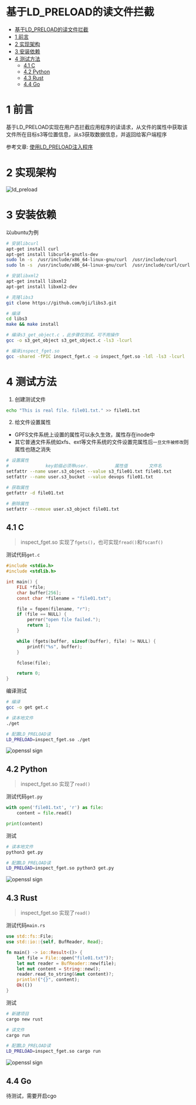 # 基于LD_PRELOAD的读文件拦截
- [基于LD\_PRELOAD的读文件拦截](#基于ld_preload的读文件拦截)
- [1 前言](#1-前言)
- [2 实现架构](#2-实现架构)
- [3 安装依赖](#3-安装依赖)
- [4 测试方法](#4-测试方法)
  - [4.1 C](#41-c)
  - [4.2 Python](#42-python)
  - [4.3 Rust](#43-rust)
  - [4.4 Go](#44-go)

# 1 前言

基于LD_PRELOAD实现在用户态拦截应用程序的读请求，从文件的属性中获取该文件所在目标s3等位置信息，从s3获取数据信息，并返回给客户端程序

参考文章: [使用LD_PRELOAD注入程序](https://www.cnblogs.com/sandeepin/p/ld-preload-inject.html)

# 2 实现架构

![ld_preload](../../resources/ld_preload.png)

# 3 安装依赖

以ubuntu为例

```bash
# 安装libcurl
apt-get install curl
apt-get install libcurl4-gnutls-dev
sudo ln -s  /usr/include/x86_64-linux-gnu/curl  /usr/include/curl
sudo ln -s  /usr/include/x86_64-linux-gnu/curl  /usr/include/curl/curl

# 安装libxml2
apt-get install libxml2
apt-get install libxml2-dev

# 克隆libs3
git clone https://github.com/bji/libs3.git

# 编译
cd libs3
make && make install

# 编译s3_get_object.c ，此步骤仅测试，可不用操作
gcc -o s3_get_object s3_get_object.c -ls3 -lcurl

# 编译inspect_fget.so
gcc -shared -fPIC inspect_fget.c -o inspect_fget.so -ldl -ls3 -lcurl
```

# 4 测试方法
1. 创建测试文件

```bash
echo "This is real file. file01.txt." >> file01.txt
```

2. 给文件设置属性
- GPFS文件系统上设置的属性可以永久生效，属性存在inode中
- 其它普通文件系统如xfs、ext等文件系统的文件设置完属性后`一旦文件被修改`则属性也随之消失

```bash
# 设置属性
#              key前缀必须带user.          属性值        文件名
setfattr --name user.s3_object --value s3_file01.txt file01.txt
setfattr --name user.s3_bucket --value devops file01.txt

# 获取属性
getfattr -d file01.txt

# 删除属性
setfattr --remove user.s3_object file01.txt
```

## 4.1 C
> inspect_fget.so 实现了`fgets()`，也可实现`fread()`和`fscanf()`

测试代码`get.c`
```c
#include <stdio.h>
#include <stdlib.h>

int main() {
    FILE *file;
    char buffer[256];
    const char *filename = "file01.txt";

    file = fopen(filename, "r");
    if (file == NULL) {
        perror("open file failed.");
        return 1;
    }

    while (fgets(buffer, sizeof(buffer), file) != NULL) {
        printf("%s", buffer);
    }

    fclose(file);

    return 0;
}
```
编译测试
```bash
# 编译
gcc -o get get.c

# 读本地文件
./get

# 配置LD_PRELOAD读
LD_PRELOAD=inspect_fget.so ./get
```
![openssl sign](../../resources/ld_preload_c.png)


## 4.2 Python
>inspect_fget.so 实现了`read()`

测试代码`get.py`
```python
with open('file01.txt', 'r') as file:
    content = file.read()

print(content)
```
测试
```bash
# 读本地文件
python3 get.py

# 配置LD_PRELOAD读
LD_PRELOAD=inspect_fget.so python3 get.py
```
![openssl sign](../../resources/ld_preload_python.png)



## 4.3 Rust
>inspect_fget.so 实现了`read()`

测试代码`main.rs`
```rs
use std::fs::File;
use std::io::{self, BufReader, Read};

fn main() -> io::Result<()> {
    let file = File::open("file01.txt")?;
    let mut reader = BufReader::new(file);
    let mut content = String::new();
    reader.read_to_string(&mut content)?;
    println!("{}", content);
    Ok(())
}
```
测试
```bash
# 新建项目
cargo new rust

# 读文件
cargo run

# 配置LD_PRELOAD读
LD_PRELOAD=inspect_fget.so cargo run
```
![openssl sign](../../resources/ld_preload_rust.png)

## 4.4 Go

待测试，需要开启cgo